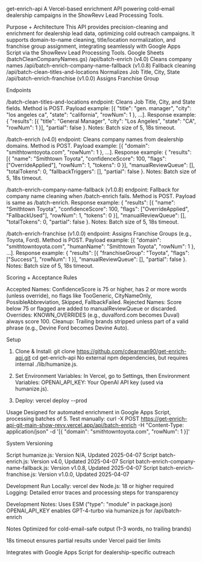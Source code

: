 get-enrich-api
A Vercel-based enrichment API powering cold-email dealership campaigns in the ShowRevv Lead Processing Tools.

Purpose + Architecture
This API provides precision-cleaning and enrichment for dealership lead data, optimizing cold outreach campaigns. It supports domain-to-name cleaning, title/location normalization, and franchise group assignment, integrating seamlessly with Google Apps Script via the ShowRevv Lead Processing Tools.
Google Sheets (batchCleanCompanyNames.gs)
   /api/batch-enrich (v4.0)              Cleans company names
   /api/batch-enrich-company-name-fallback (v1.0.8) Fallback cleaning
   /api/batch-clean-titles-and-locations Normalizes Job Title, City, State
   /api/batch-enrich-franchise (v1.0.0)  Assigns Franchise Group
   
Endpoints

/batch-clean-titles-and-locations endpoint: Cleans Job Title, City, and State fields. Method is POST. Payload example: [{ "title": "gen. manager", "city": "los angeles ca", "state": "california", "rowNum": 1 }, ...]. Response example: { "results": [{ "title": "General Manager", "city": "Los Angeles", "state": "CA", "rowNum": 1 }], "partial": false }. Notes: Batch size of 5, 18s timeout.

/batch-enrich (v4.0) endpoint: Cleans company names from dealership domains. Method is POST. Payload example: [{ "domain": "smithtowntoyota.com", "rowNum": 1 }, ...]. Response example: { "results": [{ "name": "Smithtown Toyota", "confidenceScore": 100, "flags": ["OverrideApplied"], "rowNum": 1, "tokens": 0 }], "manualReviewQueue": [], "totalTokens": 0, "fallbackTriggers": [], "partial": false }. Notes: Batch size of 5, 18s timeout.

/batch-enrich-company-name-fallback (v1.0.8) endpoint: Fallback for company name cleaning when /batch-enrich fails. Method is POST. Payload is same as /batch-enrich. Response example: { "results": [{ "name": "Smithtown Toyota", "confidenceScore": 100, "flags": ["OverrideApplied", "FallbackUsed"], "rowNum": 1, "tokens": 0 }], "manualReviewQueue": [], "totalTokens": 0, "partial": false }. Notes: Batch size of 5, 18s timeout.

/batch-enrich-franchise (v1.0.0) endpoint: Assigns Franchise Groups (e.g., Toyota, Ford). Method is POST. Payload example: [{ "domain": "smithtowntoyota.com", "humanName": "Smithtown Toyota", "rowNum": 1 }, ...]. Response example: { "results": [{ "franchiseGroup": "Toyota", "flags": ["Success"], "rowNum": 1 }], "manualReviewQueue": [], "partial": false }. Notes: Batch size of 5, 18s timeout.

Scoring + Acceptance Rules

Accepted Names: ConfidenceScore is 75 or higher, has 2 or more words (unless override), no flags like TooGeneric, CityNameOnly, PossibleAbbreviation, Skipped, FallbackFailed. Rejected Names: Score below 75 or flagged are added to manualReviewQueue or discarded. Overrides: KNOWN_OVERRIDES (e.g., duvalford.com becomes Duval) always score 100. Cleanup: Trailing brands stripped unless part of a valid phrase (e.g., Devine Ford becomes Devine Auto).

Setup

1. Clone & Install: git clone https://github.com/cdearman90/get-enrich-api.git
   cd get-enrich-api
   No external npm dependencies, but requires internal ./lib/humanize.js.

3. Set Environment Variables:
   In Vercel, go to Settings, then Environment Variables:
   OPENAI_API_KEY: Your OpenAI API key (used via humanize.js).

4. Deploy:
   vercel deploy --prod

Usage
Designed for automated enrichment in Google Apps Script, processing batches of 5. Test manually:
curl -X POST https://get-enrich-api-git-main-show-revv.vercel.app/api/batch-enrich -H "Content-Type: application/json" -d '[{ "domain": "smithtowntoyota.com", "rowNum": 1 }]'

System Versioning

Script humanize.js: Version N/A, Updated 2025-04-07
Script batch-enrich.js: Version v4.0, Updated 2025-04-07
Script batch-enrich-company-name-fallback.js: Version v1.0.8, Updated 2025-04-07
Script batch-enrich-franchise.js: Version v1.0.0, Updated 2025-04-07

Development
Run Locally: vercel dev
Node.js: 18 or higher required
Logging: Detailed error traces and processing steps for transparency

Development Notes:
Uses ESM ("type": "module" in package.json)
OPENAI_API_KEY enables GPT-4-turbo via humanize.js for /api/batch-enrich

Notes
Optimized for cold-email-safe output (1–3 words, no trailing brands)

18s timeout ensures partial results under Vercel paid tier limits

Integrates with Google Apps Script for dealership-specific outreach

